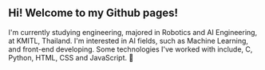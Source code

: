## Hi! Welcome to my Github pages!

I'm currently studying engineering, majored in Robotics and AI Engineering, at KMITL, Thailand. I'm interested in AI fields, such as Machine Learning, and front-end developing. Some technologies I've worked with include, C, Python, HTML, CSS and JavaScript. 🤩
